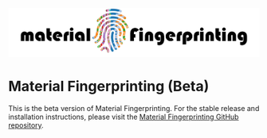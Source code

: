 ![Material Fingerprinting Logo](https://raw.githubusercontent.com/Material-Fingerprinting/material-fingerprinting-hyperelasticity/main/plots/logo.png)

# Material Fingerprinting (Beta)
This is the beta version of Material Fingerprinting. For the stable release and installation instructions, please visit the [Material Fingerprinting GitHub repository](https://github.com/Material-Fingerprinting/material-fingerprinting).
